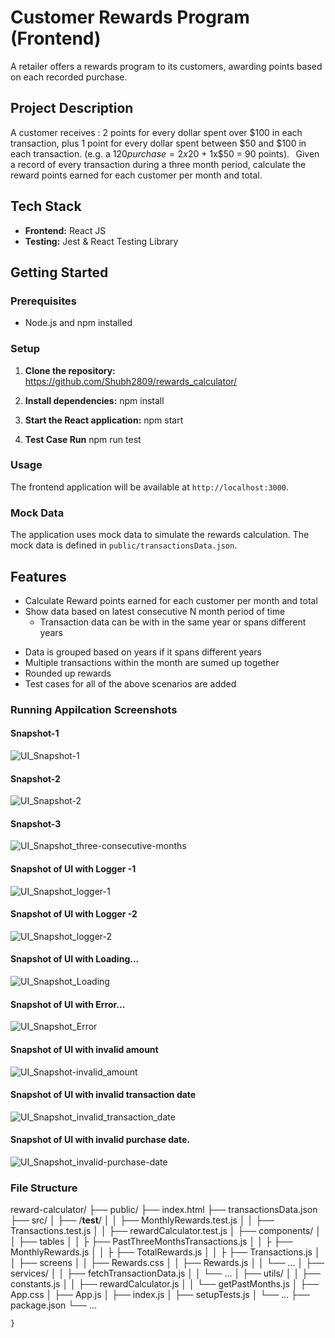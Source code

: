 # Customer Rewards Program (Frontend)

A retailer offers a rewards program to its customers, awarding points based on each recorded purchase.  

## Project Description

A customer receives : 2 points for every dollar spent over $100 in each transaction, plus 1 point for every dollar spent between $50 and $100 in each transaction. 
(e.g. a $120 purchase = 2x$20 + 1x$50 = 90 points). 
  
Given a record of every transaction during a three month period, calculate the reward points earned for each customer per month and total. 


## Tech Stack

- **Frontend:** React JS
- **Testing:** Jest & React Testing Library

## Getting Started

### Prerequisites

- Node.js and npm installed

### Setup

1. **Clone the repository:**    
https://github.com/Shubh2809/rewards_calculator/

2. **Install dependencies:**
   npm install

3. **Start the React application:**
   npm start

4. **Test Case Run**
    npm run test

### Usage

The frontend application will be available at `http://localhost:3000`.

### Mock Data

The application uses mock data to simulate the rewards calculation. The mock data is defined in `public/transactionsData.json`.

## Features

- Calculate Reward points earned for each customer per month and total
- Show data based on latest consecutive N month period of time
  - Transaction data can be with in the same year or spans different years

* Data is grouped based on years if it spans different years
* Multiple transactions within the month are sumed up together
* Rounded up rewards
* Test cases for all of the above scenarios are added


### Running Appilcation Screenshots

#### Snapshot-1
![UI_Snapshot-1](https://github.com/user-attachments/assets/e33fefe8-6e73-467b-8def-45cfc9d0b665)
#### Snapshot-2
![UI_Snapshot-2](https://github.com/user-attachments/assets/e7ed3947-dc41-4633-bf6a-9cd282369e97)
#### Snapshot-3
![UI_Snapshot_three-consecutive-months](https://github.com/user-attachments/assets/610b253a-7a85-40f1-ac75-a49c28980165)


#### Snapshot of UI with Logger -1
![UI_Snapshot_logger-1](https://github.com/user-attachments/assets/63b0834a-82a0-471e-9f64-041df192b47a)
#### Snapshot of UI with Logger -2
![UI_Snapshot_logger-2](https://github.com/user-attachments/assets/8a169f83-d90e-4e27-a294-c0e2f1868df8)

#### Snapshot of UI with Loading...
![UI_Snapshot_Loading](https://github.com/user-attachments/assets/30f927aa-dee0-44de-ab8e-43aab006f556)
#### Snapshot of UI with Error...
![UI_Snapshot_Error](https://github.com/user-attachments/assets/4980e355-19d1-45af-aa0a-76af3ef5679c)
#### Snapshot of UI with invalid amount
![UI_Snapshot-invalid_amount](https://github.com/user-attachments/assets/cf1223ad-6104-4ed9-a629-2e865b1098f9)
#### Snapshot of UI with invalid transaction date
![UI_Snapshot_invalid_transaction_date](https://github.com/user-attachments/assets/8f8ce6fc-9a46-43d3-acfd-a1b6d35aaaab)
#### Snapshot of UI with invalid purchase date.
![UI_Snapshot_invalid-purchase-date](https://github.com/user-attachments/assets/f327b048-7683-433c-ac8c-d11defacbe5c)


### File Structure

reward-calculator/
├── public/
    ├── index.html
    ├── transactionsData.json
├── src/
│   ├── /__test__/
│   │   ├── MonthlyRewards.test.js
│   │   ├── Transactions.test.js
│   │   ├── rewardCalculator.test.js
│   ├── components/
│   │   ├── tables
│   │   ├    ├── PastThreeMonthsTransactions.js
│   │   ├    ├── MonthlyRewards.js
│   │   ├    ├── TotalRewards.js
│   │   ├    ├── Transactions.js
│   │   ├── screens
    │   │    ├── Rewards.css
    │   │    ├── Rewards.js
│   │   └── ...
│   ├── services/
│   │   ├── fetchTransactionData.js
│   │   └── ...
│   ├── utils/
│   │   ├── constants.js
│   │   ├── rewardCalculator.js
│   │   └── getPastMonths.js
│   ├── App.css
│   ├── App.js
│   ├── index.js
│   ├── setupTests.js
│   └── ...
├── package.json
└── ...
```
}

